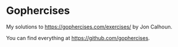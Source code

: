 # Gophercises
My solutions to https://gophercises.com/exercises/ by Jon Calhoun.

You can find everything at https://github.com/gophercises.